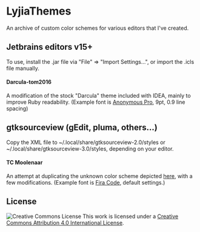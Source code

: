 # LyjiaThemes
An archive of custom color schemes for various editors that I've created.

## Jetbrains editors v15+
To use, install the .jar file via "File" => "Import Settings...", or import the .icls file manually.

#### Darcula-tom2016
A modification of the stock "Darcula" theme included with IDEA, mainly to improve Ruby readability. (Example font is [Anonymous Pro](http://www.marksimonson.com/fonts/view/anonymous-pro), 9pt, 0.9 line spacing)

## gtksourceview (gEdit, pluma, others...)
Copy the XML file to ~/.local/share/gtksourceview-2.0/styles or  ~/.local/share/gtksourceview-3.0/styles, depending on your editor.

#### TC Moolenaar
An attempt at duplicating the unknown color scheme depicted [here](http://www.binpress.com/blog/2014/11/19/vim-creator-bram-moolenaar-interview/), with a few modifications. (Example font is [Fira Code](https://github.com/tonsky/FiraCode), default settings.)

## License
![Creative Commons License](https://i.creativecommons.org/l/by/4.0/88x31.png)
This work is licensed under a [Creative Commons Attribution 4.0 International License](http://creativecommons.org/licenses/by/4.0/).
